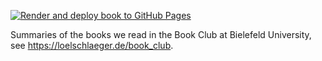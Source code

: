 [![Render and deploy book to GitHub Pages](https://github.com/loelschlaeger/book_club/actions/workflows/render_site.yaml/badge.svg)](https://github.com/loelschlaeger/book_club/actions/workflows/render_site.yaml)

Summaries of the books we read in the Book Club at Bielefeld University, see https://loelschlaeger.de/book_club.
